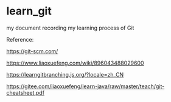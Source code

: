 # learn_git
my document recording my learning process of Git

Reference:

https://git-scm.com/

https://www.liaoxuefeng.com/wiki/896043488029600

https://learngitbranching.js.org/?locale=zh_CN

https://gitee.com/liaoxuefeng/learn-java/raw/master/teach/git-cheatsheet.pdf